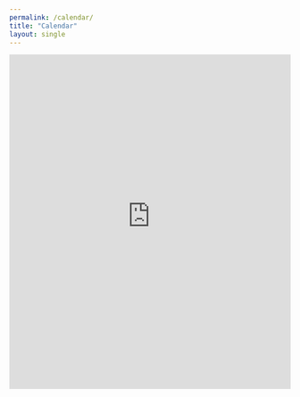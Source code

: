 ```yaml
---
permalink: /calendar/
title: "Calendar"
layout: single
---
```


<iframe id="open-web-calendar" 
    style="background:url('https://raw.githubusercontent.com/niccokunzmann/open-web-calendar/master/static/img/loaders/circular-loader.gif') center center no-repeat;"
    src="https://open-web-calendar.hosted.quelltext.eu/calendar.html?hour_format=%25g%3A%25i%E2%80%AF%25A&amp;skin=flat&amp;start_of_week=su&amp;tab=agenda&amp;timezone=America%2FToronto&amp;title=Bethany%20Baptist%20Church&amp;url=https%3A%2F%2Foutlook.office365.com%2Fowa%2Fcalendar%2F7a6bd098afe5481d8c7605f63233a628%40bethanybaptistchurch.ca%2F4a10f0e2203a46bc9d2b2405eb4d7cdb16446734959434918565%2Fcalendar.ics"
    sandbox="allow-scripts allow-same-origin allow-top-navigation"
    allowTransparency="true" scrolling="no" 
    frameborder="0" height="600px" width="100%"></iframe>

